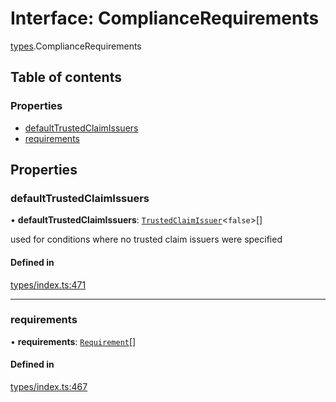 # Interface: ComplianceRequirements

[types](../wiki/types).ComplianceRequirements

## Table of contents

### Properties

- [defaultTrustedClaimIssuers](../wiki/types.ComplianceRequirements#defaulttrustedclaimissuers)
- [requirements](../wiki/types.ComplianceRequirements#requirements)

## Properties

### defaultTrustedClaimIssuers

• **defaultTrustedClaimIssuers**: [`TrustedClaimIssuer`](../wiki/types.TrustedClaimIssuer)<``false``\>[]

used for conditions where no trusted claim issuers were specified

#### Defined in

[types/index.ts:471](https://github.com/PolymeshAssociation/polymesh-sdk/blob/07b115c8/src/types/index.ts#L471)

___

### requirements

• **requirements**: [`Requirement`](../wiki/types.Requirement)[]

#### Defined in

[types/index.ts:467](https://github.com/PolymeshAssociation/polymesh-sdk/blob/07b115c8/src/types/index.ts#L467)

